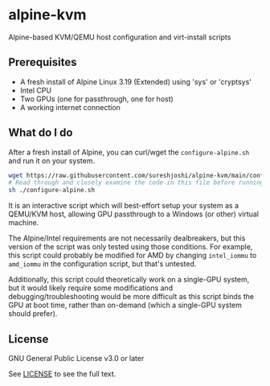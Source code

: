 # alpine-kvm

Alpine-based KVM/QEMU host configuration and virt-install scripts

## Prerequisites

- A fresh install of Alpine Linux 3.19 (Extended) using 'sys' or 'cryptsys'
- Intel CPU
- Two GPUs (one for passthrough, one for host)
- A working internet connection

## What do I do

After a fresh install of Alpine, you can curl/wget the `configure-alpine.sh` and run it on your system.

```bash
wget https://raw.githubusercontent.com/sureshjoshi/alpine-kvm/main/configure-alpine.sh
# Read through and closely examine the code in this file before running it
sh ./configure-alpine.sh
```

It is an interactive script which will best-effort setup your system as a QEMU/KVM host, allowing GPU passthrough to a Windows (or other) virtual machine.

The Alpine/Intel requirements are not necessarily dealbreakers, but this version of the script was only tested using those conditions. For example, this script could probably be modified for AMD by changing `intel_iommu` to `amd_iommu` in the configuration script, but that's untested.

Additionally, this script could theoretically work on a single-GPU system, but it would likely require some modifications and debugging/troubleshooting would be more difficult as this script binds the GPU at boot time, rather than on-demand (which a single-GPU system should prefer). 

## License

GNU General Public License v3.0 or later

See [LICENSE](LICENSE) to see the full text.
